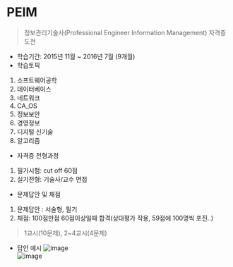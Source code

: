# PEIM
> 정보관리기술사(Professional Engineer Information Management) 자격증 도전  
  
- 학습기간: 2015년 11월 ~ 2016년 7월 (9개월)  
- 학습토픽  
1. 소프트웨어공학
2. 데이터베이스
3. 네트워크
4. CA_OS
5. 정보보안
6. 경영정보
7. 디지털 신기술
8. 알고리즘

- 자격증 전형과정
 1. 필기시험: cut off 60점
 2. 실기전형: 기술사/교수 면접
 
- 문제답안 및 채점
 1. 문제답안 : 서술형, 필기
 2. 채점: 100점만점 60점이상일때 합격(상대평가 작용, 59점에 100명씩 포진..)
  > 1교시(10문제), 2~4교시(4문제)

- 답안 예시
![image](https://user-images.githubusercontent.com/45334819/56851939-b5816600-694f-11e9-926f-cfcbe8b961e2.png)  
![image](https://user-images.githubusercontent.com/45334819/56851949-c631dc00-694f-11e9-8fc4-a303f29da36c.png)  
